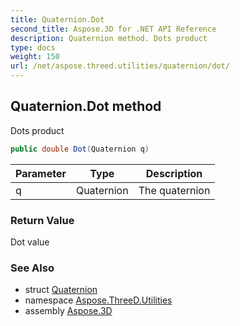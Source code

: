 ```yaml
---
title: Quaternion.Dot
second_title: Aspose.3D for .NET API Reference
description: Quaternion method. Dots product
type: docs
weight: 150
url: /net/aspose.threed.utilities/quaternion/dot/
---
```

## Quaternion.Dot method

Dots product

```csharp
public double Dot(Quaternion q)
```

| Parameter | Type | Description |
| --- | --- | --- |
| q | Quaternion | The quaternion |

### Return Value

Dot value

### See Also

* struct [Quaternion](../)
* namespace [Aspose.ThreeD.Utilities](../../../aspose.threed.utilities/)
* assembly [Aspose.3D](../../../)


